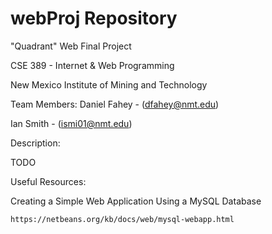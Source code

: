 webProj Repository
==================

"Quadrant" Web Final Project

CSE 389 - Internet & Web Programming

New Mexico Institute of Mining and Technology

Team Members:
  Daniel Fahey  - (dfahey@nmt.edu)
  
  Ian Smith     - (ismi01@nmt.edu)
  
Description:

  TODO
  

Useful Resources:

  Creating a Simple Web Application Using a MySQL Database
  
    https://netbeans.org/kb/docs/web/mysql-webapp.html
